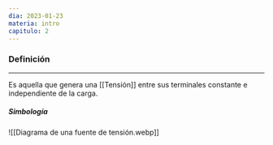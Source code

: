 ```yaml
---
dia: 2023-01-23
materia: intro
capitulo: 2
---
```

### Definición
---
Es aquella que genera una [[Tensión]] entre sus terminales constante e independiente de la carga.

##### Simbología
![[Diagrama de una fuente de tensión.webp]]
